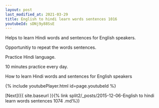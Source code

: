 ```yaml
---
layout: post
last_modified_at: 2021-03-29
title: English to hindi learn words sentences 1016 
youtubeId: sDNj9y88SsE
---
```

 
 
Helps to learn Hindi words and sentences for English speakers.

Opportunitiy to repeat the words sentences. 

Practice Hindi language. 
 
10 minutes practice every day. 
 
How to learn Hindi words and sentences for English speakers 
 
{% include youtubePlayer.html id=page.youtubeId %}
 
 
[Next]({{ site.baseurl }}{% link  split2/_posts/2015-12-06-English to hindi learn words sentences 1074 .md%})
 
